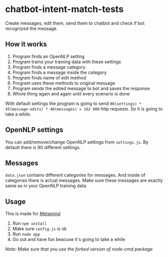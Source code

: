 # chatbot-intent-match-tests
Create messages, edit them, send them to chatbot and check if bot recognized the message.

## How it works

1. Program finds an OpenNLP setting
2. Program trains your training data with these settings
3. Program finds a message category
4. Program finds a message inside the category
5. Program finds name of edit method
6. Program uses these methods to original message
7. Program sends the edited message to bot and saves the response
8. Whole thing again and again until every scenario is done

With default settings the program is going to send `90(settings) * 45(message-edits) * 40(messages) = 162 000` http requests. So it is going to take a while.

## OpenNLP settings
You can add/remove/change OpenNLP settings from `settings.js`. By default there is 90 different settings.

## Messages
`data.json` contains different categories for messages. And inside of categories there is actual messages. Make sure these messages are exactly same as in your OpenNLP training data.  

## Usage

This is made for [Metamind](https://github.com/Metatavu/metamind-api)

1. Run `npm install`
2. Make sure `config.js` is ok
3. Run `node app`
4. Go out and have fun beacuse it's going to take a while

_Note: Make sure that you use the forked version of node-cmd package_
